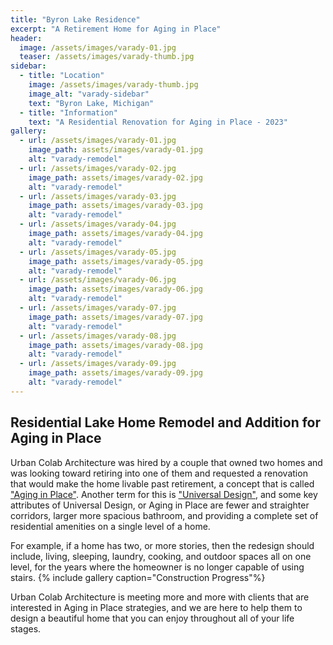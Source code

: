```yaml
--- 
title: "Byron Lake Residence"
excerpt: "A Retirement Home for Aging in Place"
header:
  image: /assets/images/varady-01.jpg
  teaser: /assets/images/varady-thumb.jpg
sidebar:
  - title: "Location"
    image: /assets/images/varady-thumb.jpg
    image_alt: "varady-sidebar" 
    text: "Byron Lake, Michigan"
  - title: "Information"
    text: "A Residential Renovation for Aging in Place - 2023"
gallery:
  - url: /assets/images/varady-01.jpg
    image_path: assets/images/varady-01.jpg
    alt: "varady-remodel"
  - url: /assets/images/varady-02.jpg
    image_path: assets/images/varady-02.jpg
    alt: "varady-remodel"
  - url: /assets/images/varady-03.jpg
    image_path: assets/images/varady-03.jpg
    alt: "varady-remodel"
  - url: /assets/images/varady-04.jpg
    image_path: assets/images/varady-04.jpg
    alt: "varady-remodel"
  - url: /assets/images/varady-05.jpg
    image_path: assets/images/varady-05.jpg
    alt: "varady-remodel"  
  - url: /assets/images/varady-06.jpg
    image_path: assets/images/varady-06.jpg
    alt: "varady-remodel"  
  - url: /assets/images/varady-07.jpg
    image_path: assets/images/varady-07.jpg
    alt: "varady-remodel"  
  - url: /assets/images/varady-08.jpg
    image_path: assets/images/varady-08.jpg
    alt: "varady-remodel"  
  - url: /assets/images/varady-09.jpg
    image_path: assets/images/varady-09.jpg
    alt: "varady-remodel"  
--- 
```


## Residential Lake Home Remodel and Addition for Aging in Place

Urban Colab Architecture was hired by a couple that owned two homes and was looking toward retiring into one of them and requested a renovation that would make the home livable past retirement, a concept that is called ["Aging in Place"](https://www.architectmagazine.com/practice/designing-and-building-for-aging-in-place_o). Another term for this is ["Universal Design"](https://architizer.com/blog/inspiration/industry/universal-design-inclusive-architecture/), and some key attributes of Universal Design, or Aging in Place are fewer and straighter corridors, larger more spacious bathroom, and providing a complete set of residential amenities on a single level of a home. 

For example, if a home has two, or more stories, then the redesign should include, living, sleeping, laundry, cooking, and outdoor spaces all on one level, for the years where the homeowner is no longer capable of using stairs. 
{% include gallery caption="Construction Progress"%}

Urban Colab Architecture is meeting more and more with clients that are interested in Aging in Place strategies, and we are here to help them to design a beautiful home that you can enjoy throughout all of your life stages. 